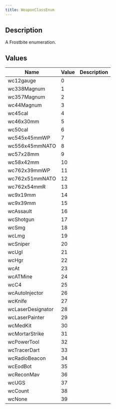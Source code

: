 ```yaml
---
title: WeaponClassEnum
---
```

## Description

A Frostbite enumeration.

## Values

| Name              | Value | Description |
| ----------------- | ----- | ----------- |
| wc12gauge         | 0     |             |
| wc338Magnum       | 1     |             |
| wc357Magnum       | 2     |             |
| wc44Magnum        | 3     |             |
| wc45cal           | 4     |             |
| wc46x30mm         | 5     |             |
| wc50cal           | 6     |             |
| wc545x45mmWP      | 7     |             |
| wc556x45mmNATO    | 8     |             |
| wc57x28mm         | 9     |             |
| wc58x42mm         | 10    |             |
| wc762x39mmWP      | 11    |             |
| wc762x51mmNATO    | 12    |             |
| wc762x54mmR       | 13    |             |
| wc9x19mm          | 14    |             |
| wc9x39mm          | 15    |             |
| wcAssault         | 16    |             |
| wcShotgun         | 17    |             |
| wcSmg             | 18    |             |
| wcLmg             | 19    |             |
| wcSniper          | 20    |             |
| wcUgl             | 21    |             |
| wcHgr             | 22    |             |
| wcAt              | 23    |             |
| wcATMine          | 24    |             |
| wcC4              | 25    |             |
| wcAutoInjector    | 26    |             |
| wcKnife           | 27    |             |
| wcLaserDesignator | 28    |             |
| wcLaserPainter    | 29    |             |
| wcMedKit          | 30    |             |
| wcMortarStrike    | 31    |             |
| wcPowerTool       | 32    |             |
| wcTracerDart      | 33    |             |
| wcRadioBeacon     | 34    |             |
| wcEodBot          | 35    |             |
| wcReconMav        | 36    |             |
| wcUGS             | 37    |             |
| wcCount           | 38    |             |
| wcNone            | 39    |             |
